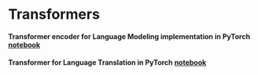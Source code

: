 # Transformers

#### Transformer encoder for Language Modeling implementation in PyTorch [notebook](https://github.com/mf1024/Transformers/blob/master/Transformer%20Encoder%20for%20Language%20Modeling.ipynb)

#### Transformer for Language Translation in PyTorch [notebook](https://github.com/mf1024/Transformers/blob/master/Transformer.ipynb)
